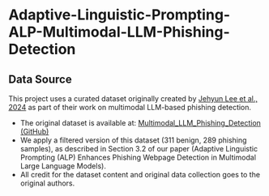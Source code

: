 # Adaptive-Linguistic-Prompting-ALP-Multimodal-LLM-Phishing-Detection
## Data Source

This project uses a curated dataset originally created by [Jehyun Lee et al., 2024](https://arxiv.org/abs/2408.05941) as part of their work on multimodal LLM-based phishing detection.

- The original dataset is available at: [Multimodal_LLM_Phishing_Detection (GitHub)](https://github.com/JehLeeKR/Multimodal_LLM_Phishing_Detection)
- We apply a filtered version of this dataset (311 benign, 289 phishing samples), as described in Section 3.2 of our paper (Adaptive Linguistic Prompting (ALP) Enhances Phishing Webpage Detection in Multimodal Large Language Models).
- All credit for the dataset content and original data collection goes to the original authors.
